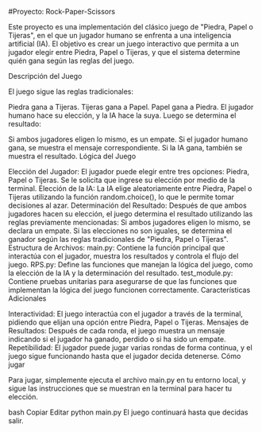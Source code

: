 #Proyecto: Rock-Paper-Scissors

Este proyecto es una implementación del clásico juego de "Piedra, Papel o Tijeras", en el que un jugador humano se enfrenta a una inteligencia artificial (IA). El objetivo es crear un juego interactivo que permita a un jugador elegir entre Piedra, Papel o Tijeras, y que el sistema determine quién gana según las reglas del juego.

Descripción del Juego

El juego sigue las reglas tradicionales:

Piedra gana a Tijeras.
Tijeras gana a Papel.
Papel gana a Piedra.
El jugador humano hace su elección, y la IA hace la suya. Luego se determina el resultado:

Si ambos jugadores eligen lo mismo, es un empate.
Si el jugador humano gana, se muestra el mensaje correspondiente.
Si la IA gana, también se muestra el resultado.
Lógica del Juego

Elección del Jugador: El jugador puede elegir entre tres opciones: Piedra, Papel o Tijeras. Se le solicita que ingrese su elección por medio de la terminal.
Elección de la IA: La IA elige aleatoriamente entre Piedra, Papel o Tijeras utilizando la función random.choice(), lo que le permite tomar decisiones al azar.
Determinación del Resultado: Después de que ambos jugadores hacen su elección, el juego determina el resultado utilizando las reglas previamente mencionadas:
Si ambos jugadores eligen lo mismo, se declara un empate.
Si las elecciones no son iguales, se determina el ganador según las reglas tradicionales de "Piedra, Papel o Tijeras".
Estructura de Archivos:
main.py: Contiene la función principal que interactúa con el jugador, muestra los resultados y controla el flujo del juego.
RPS.py: Define las funciones que manejan la lógica del juego, como la elección de la IA y la determinación del resultado.
test_module.py: Contiene pruebas unitarias para asegurarse de que las funciones que implementan la lógica del juego funcionen correctamente.
Características Adicionales

Interactividad: El juego interactúa con el jugador a través de la terminal, pidiendo que elijan una opción entre Piedra, Papel o Tijeras.
Mensajes de Resultados: Después de cada ronda, el juego muestra un mensaje indicando si el jugador ha ganado, perdido o si ha sido un empate.
Repetibilidad: El jugador puede jugar varias rondas de forma continua, y el juego sigue funcionando hasta que el jugador decida detenerse.
Cómo jugar

Para jugar, simplemente ejecuta el archivo main.py en tu entorno local, y sigue las instrucciones que se muestran en la terminal para hacer tu elección.

bash
Copiar
Editar
python main.py
El juego continuará hasta que decidas salir.

